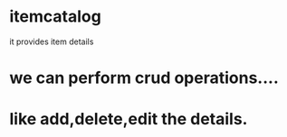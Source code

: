 # itemcatalog
it provides item details 
# we can perform crud operations....
# like add,delete,edit the details.
